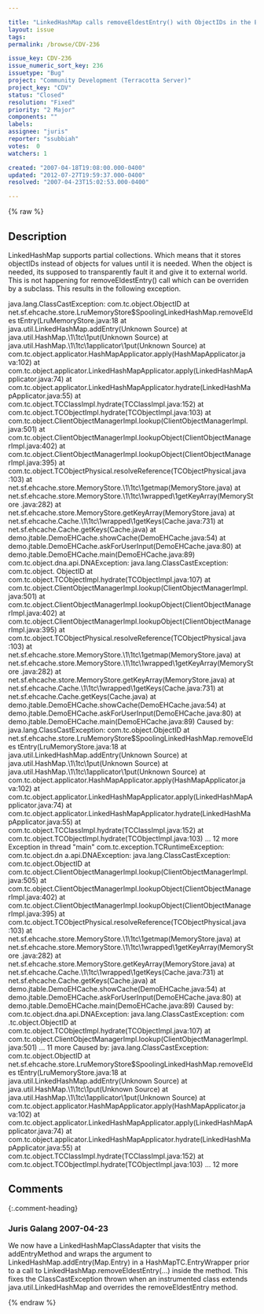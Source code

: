 ```yaml
---

title: "LinkedHashMap calls removeEldestEntry() with ObjectIDs in the Entry."
layout: issue
tags: 
permalink: /browse/CDV-236

issue_key: CDV-236
issue_numeric_sort_key: 236
issuetype: "Bug"
project: "Community Development (Terracotta Server)"
project_key: "CDV"
status: "Closed"
resolution: "Fixed"
priority: "2 Major"
components: ""
labels: 
assignee: "juris"
reporter: "ssubbiah"
votes:  0
watchers: 1

created: "2007-04-18T19:08:00.000-0400"
updated: "2012-07-27T19:59:37.000-0400"
resolved: "2007-04-23T15:02:53.000-0400"

---
```




{% raw %}



## Description

<div markdown="1" class="description">

LinkedHashMap supports partial collections. Which means that it stores objectIDs instead of objects for values until it is needed. When the object is needed, its supposed to transparently fault it and give it to external world. This is not happening for removeEldestEntry() call which can be overriden by a subclass. This results in the following exception.

 java.lang.ClassCastException: com.tc.object.ObjectID
at net.sf.ehcache.store.LruMemoryStore$SpoolingLinkedHashMap.removeEldes
tEntry(LruMemoryStore.java:18
at java.util.LinkedHashMap.addEntry(Unknown Source)
at java.util.HashMap.\1\1tc\1put(Unknown Source)
at java.util.HashMap.\1\1tc\1applicator\1put(Unknown Source)
at com.tc.object.applicator.HashMapApplicator.apply(HashMapApplicator.ja
va:102)
at com.tc.object.applicator.LinkedHashMapApplicator.apply(LinkedHashMapA
pplicator.java:74)
at com.tc.object.applicator.LinkedHashMapApplicator.hydrate(LinkedHashMa
pApplicator.java:55)
at com.tc.object.TCClassImpl.hydrate(TCClassImpl.java:152)
at com.tc.object.TCObjectImpl.hydrate(TCObjectImpl.java:103)
at com.tc.object.ClientObjectManagerImpl.lookup(ClientObjectManagerImpl.
java:501)
at com.tc.object.ClientObjectManagerImpl.lookupObject(ClientObjectManage
rImpl.java:402)
at com.tc.object.ClientObjectManagerImpl.lookupObject(ClientObjectManage
rImpl.java:395)
at com.tc.object.TCObjectPhysical.resolveReference(TCObjectPhysical.java
:103)
at net.sf.ehcache.store.MemoryStore.\1\1tc\1getmap(MemoryStore.java)
at net.sf.ehcache.store.MemoryStore.\1\1tc\1wrapped\1getKeyArray(MemoryStore
.java:282)
at net.sf.ehcache.store.MemoryStore.getKeyArray(MemoryStore.java)
at net.sf.ehcache.Cache.\1\1tc\1wrapped\1getKeys(Cache.java:731)
at net.sf.ehcache.Cache.getKeys(Cache.java)
at demo.jtable.DemoEHCache.showCache(DemoEHCache.java:54)
at demo.jtable.DemoEHCache.askForUserInput(DemoEHCache.java:80)
at demo.jtable.DemoEHCache.main(DemoEHCache.java:89)
com.tc.object.dna.api.DNAException: java.lang.ClassCastException: com.tc.object.
ObjectID
at com.tc.object.TCObjectImpl.hydrate(TCObjectImpl.java:107)
at com.tc.object.ClientObjectManagerImpl.lookup(ClientObjectManagerImpl.
java:501)
at com.tc.object.ClientObjectManagerImpl.lookupObject(ClientObjectManage
rImpl.java:402)
at com.tc.object.ClientObjectManagerImpl.lookupObject(ClientObjectManage
rImpl.java:395)
at com.tc.object.TCObjectPhysical.resolveReference(TCObjectPhysical.java
:103)
at net.sf.ehcache.store.MemoryStore.\1\1tc\1getmap(MemoryStore.java)
at net.sf.ehcache.store.MemoryStore.\1\1tc\1wrapped\1getKeyArray(MemoryStore
.java:282)
at net.sf.ehcache.store.MemoryStore.getKeyArray(MemoryStore.java)
at net.sf.ehcache.Cache.\1\1tc\1wrapped\1getKeys(Cache.java:731)
at net.sf.ehcache.Cache.getKeys(Cache.java)
at demo.jtable.DemoEHCache.showCache(DemoEHCache.java:54)
at demo.jtable.DemoEHCache.askForUserInput(DemoEHCache.java:80)
at demo.jtable.DemoEHCache.main(DemoEHCache.java:89)
Caused by: java.lang.ClassCastException: com.tc.object.ObjectID
at net.sf.ehcache.store.LruMemoryStore$SpoolingLinkedHashMap.removeEldes
tEntry(LruMemoryStore.java:18
at java.util.LinkedHashMap.addEntry(Unknown Source)
at java.util.HashMap.\1\1tc\1put(Unknown Source)
at java.util.HashMap.\1\1tc\1applicator\1put(Unknown Source)
at com.tc.object.applicator.HashMapApplicator.apply(HashMapApplicator.ja
va:102)
at com.tc.object.applicator.LinkedHashMapApplicator.apply(LinkedHashMapA
pplicator.java:74)
at com.tc.object.applicator.LinkedHashMapApplicator.hydrate(LinkedHashMa
pApplicator.java:55)
at com.tc.object.TCClassImpl.hydrate(TCClassImpl.java:152)
at com.tc.object.TCObjectImpl.hydrate(TCObjectImpl.java:103)
... 12 more
Exception in thread "main" com.tc.exception.TCRuntimeException: com.tc.object.dn
a.api.DNAException: java.lang.ClassCastException: com.tc.object.ObjectID
at com.tc.object.ClientObjectManagerImpl.lookup(ClientObjectManagerImpl.
java:505)
at com.tc.object.ClientObjectManagerImpl.lookupObject(ClientObjectManage
rImpl.java:402)
at com.tc.object.ClientObjectManagerImpl.lookupObject(ClientObjectManage
rImpl.java:395)
at com.tc.object.TCObjectPhysical.resolveReference(TCObjectPhysical.java
:103)
at net.sf.ehcache.store.MemoryStore.\1\1tc\1getmap(MemoryStore.java)
at net.sf.ehcache.store.MemoryStore.\1\1tc\1wrapped\1getKeyArray(MemoryStore
.java:282)
at net.sf.ehcache.store.MemoryStore.getKeyArray(MemoryStore.java)
at net.sf.ehcache.Cache.\1\1tc\1wrapped\1getKeys(Cache.java:731)
at net.sf.ehcache.Cache.getKeys(Cache.java)
at demo.jtable.DemoEHCache.showCache(DemoEHCache.java:54)
at demo.jtable.DemoEHCache.askForUserInput(DemoEHCache.java:80)
at demo.jtable.DemoEHCache.main(DemoEHCache.java:89)
Caused by: com.tc.object.dna.api.DNAException: java.lang.ClassCastException: com
.tc.object.ObjectID
at com.tc.object.TCObjectImpl.hydrate(TCObjectImpl.java:107)
at com.tc.object.ClientObjectManagerImpl.lookup(ClientObjectManagerImpl.
java:501)
... 11 more
Caused by: java.lang.ClassCastException: com.tc.object.ObjectID
at net.sf.ehcache.store.LruMemoryStore$SpoolingLinkedHashMap.removeEldes
tEntry(LruMemoryStore.java:18
at java.util.LinkedHashMap.addEntry(Unknown Source)
at java.util.HashMap.\1\1tc\1put(Unknown Source)
at java.util.HashMap.\1\1tc\1applicator\1put(Unknown Source)
at com.tc.object.applicator.HashMapApplicator.apply(HashMapApplicator.ja
va:102)
at com.tc.object.applicator.LinkedHashMapApplicator.apply(LinkedHashMapA
pplicator.java:74)
at com.tc.object.applicator.LinkedHashMapApplicator.hydrate(LinkedHashMa
pApplicator.java:55)
at com.tc.object.TCClassImpl.hydrate(TCClassImpl.java:152)
at com.tc.object.TCObjectImpl.hydrate(TCObjectImpl.java:103)
... 12 more 

</div>

## Comments


{:.comment-heading}
### **Juris Galang** <span class="date">2007-04-23</span>

<div markdown="1" class="comment">

We now have a LinkedHashMapClassAdapter that visits the addEntryMethod and wraps the argument to LinkedHashMap.addEntry(Map.Entry) in a HashMapTC.EntryWrapper prior to
a call to LinkedHashMap.removeEldestEntry(...) inside the method. This fixes the ClassCastException thrown when an instrumented class extends java.util.LinkedHashMap
and overrides the removeEldestEntry method.


</div>



{% endraw %}
